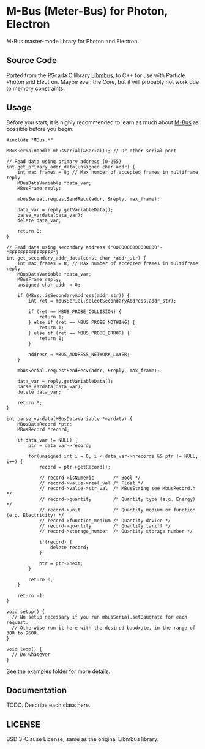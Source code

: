 # M-Bus (Meter-Bus) for Photon, Electron

M-Bus master-mode library for Photon and Electron.

## Source Code

Ported from the RScada C library <a href="https://github.com/rscada/libmbus" target="_blank">Libmbus</a>, 
to C++ for use with Particle Photon and Electron. Maybe even the Core, but it will probably not work due to
memory constraints.

## Usage

Before you start, it is highly recommended to learn as much about <a href="http://www.m-bus.com/" target="_blank">M-Bus</a>
as possible before you begin.

```
#include "MBus.h"

MBusSerialHandle mbusSerial(&Serial1); // Or other serial port

// Read data using primary address (0-255)
int get_primary_addr_data(unsigned char addr) {
    int max_frames = 8; // Max number of accepted frames in multiframe reply
    MBusDataVariable *data_var;
    MBusFrame reply;

    mbusSerial.requestSendRecv(addr, &reply, max_frame);

    data_var = reply.getVariableData();
    parse_vardata(data_var);
    delete data_var;

    return 0;
}

// Read data using secondary address ("0000000000000000"-"FFFFFFFFFFFFFFFF")
int get_secondary_addr_data(const char *addr_str) {
    int max_frames = 8; // Max number of accepted frames in multiframe reply
    MBusDataVariable *data_var;
    MBusFrame reply;
    unsigned char addr = 0;

    if (MBus::isSecondaryAddress(addr_str)) {
        int ret = mbusSerial.selectSecondaryAddress(addr_str);

        if (ret == MBUS_PROBE_COLLISION) {
            return 1;
        } else if (ret == MBUS_PROBE_NOTHING) {
            return 1;
        } else if (ret == MBUS_PROBE_ERROR) {
            return 1;
        }

        address = MBUS_ADDRESS_NETWORK_LAYER;
    }

    mbusSerial.requestSendRecv(addr, &reply, max_frame);

    data_var = reply.getVariableData();
    parse_vardata(data_var);
    delete data_var;

    return 0;
}

int parse_vardata(MBusDataVariable *vardata) {
    MBusDataRecord *ptr;
    MBusRecord *record;

    if(data_var != NULL) {
        ptr = data_var->record;

        for(unsigned int i = 0; i < data_var->nrecords && ptr != NULL; i++) {
            record = ptr->getRecord();

            // record->isNumeric       /* Bool */
            // record->value->real_val /* Float */
            // record->value->str_val  /* MBusString see MbusRecord.h */
            // record->quantity        /* Quantity type (e.g. Energy) */
            // record->unit            /* Quantity medium or function (e.g. Electricity) */
            // record->function_medium /* Quantity device */
            // record->quantity        /* Quantity tariff */
            // record->storage_number  /* Quantity storage number */

            if(record) {
                delete record;
            }

            ptr = ptr->next;
        }

        return 0;
    }

    return -1;
}

void setup() {
  // No setup necessary if you run mbusSerial.setBaudrate for each request.
  // Otherwise run it here with the desired baudrate, in the range of 300 to 9600.
}

void loop() {
  // Do whatever
}
```

See the [examples](examples) folder for more details.


## Documentation

TODO: Describe each class here.


## LICENSE

BSD 3-Clause License, same as the original Libmbus library.
